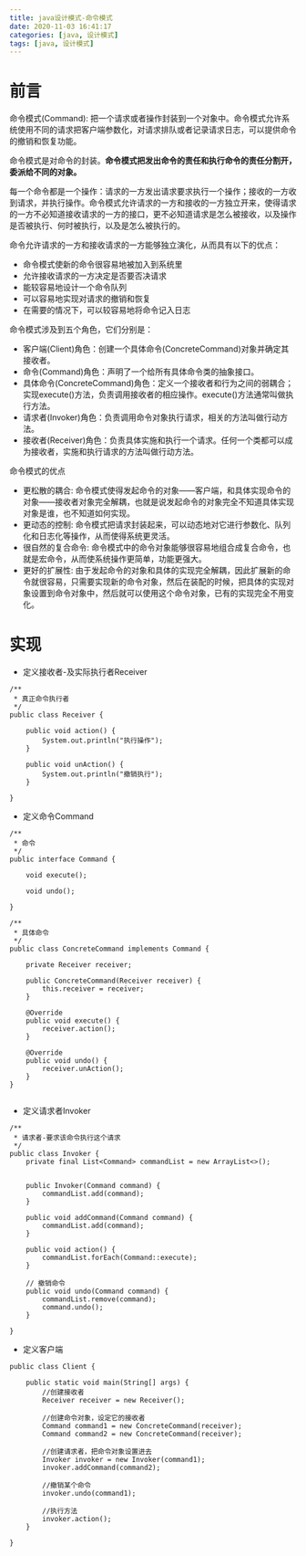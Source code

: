 ```yaml
---
title: java设计模式-命令模式
date: 2020-11-03 16:41:17
categories: [java, 设计模式] 
tags: [java, 设计模式]
---
```


# 前言

命令模式(Command): 把一个请求或者操作封装到一个对象中。命令模式允许系统使用不同的请求把客户端参数化，对请求排队或者记录请求日志，可以提供命令的撤销和恢复功能。

命令模式是对命令的封装。**命令模式把发出命令的责任和执行命令的责任分割开，委派给不同的对象。**

每一个命令都是一个操作：请求的一方发出请求要求执行一个操作；接收的一方收到请求，并执行操作。命令模式允许请求的一方和接收的一方独立开来，使得请求的一方不必知道接收请求的一方的接口，更不必知道请求是怎么被接收，以及操作是否被执行、何时被执行，以及是怎么被执行的。

命令允许请求的一方和接收请求的一方能够独立演化，从而具有以下的优点：

- 命令模式使新的命令很容易地被加入到系统里
- 允许接收请求的一方决定是否要否决请求
- 能较容易地设计一个命令队列
- 可以容易地实现对请求的撤销和恢复
- 在需要的情况下，可以较容易地将命令记入日志

命令模式涉及到五个角色，它们分别是：

- 客户端(Client)角色：创建一个具体命令(ConcreteCommand)对象并确定其接收者。
- 命令(Command)角色：声明了一个给所有具体命令类的抽象接口。
- 具体命令(ConcreteCommand)角色：定义一个接收者和行为之间的弱耦合；实现execute()方法，负责调用接收者的相应操作。execute()方法通常叫做执行方法。
- 请求者(Invoker)角色：负责调用命令对象执行请求，相关的方法叫做行动方法。
- 接收者(Receiver)角色：负责具体实施和执行一个请求。任何一个类都可以成为接收者，实施和执行请求的方法叫做行动方法。

 <!-- more -->

 命令模式的优点
- 更松散的耦合: 命令模式使得发起命令的对象——客户端，和具体实现命令的对象——接收者对象完全解耦，也就是说发起命令的对象完全不知道具体实现对象是谁，也不知道如何实现。
- 更动态的控制: 命令模式把请求封装起来，可以动态地对它进行参数化、队列化和日志化等操作，从而使得系统更灵活。
- 很自然的复合命令: 命令模式中的命令对象能够很容易地组合成复合命令，也就是宏命令，从而使系统操作更简单，功能更强大。
- 更好的扩展性: 由于发起命令的对象和具体的实现完全解耦，因此扩展新的命令就很容易，只需要实现新的命令对象，然后在装配的时候，把具体的实现对象设置到命令对象中，然后就可以使用这个命令对象，已有的实现完全不用变化。

 # 实现

* 定义接收者-及实际执行者Receiver
  
```
/**
 * 真正命令执行者
 */
public class Receiver {

    public void action() {
        System.out.println("执行操作");
    }

    public void unAction() {
        System.out.println("撤销执行");
    }

}

```

* 定义命令Command

```
/**
 * 命令
 */
public interface Command {

    void execute();

    void undo();

}

/**
 * 具体命令
 */
public class ConcreteCommand implements Command {

    private Receiver receiver;

    public ConcreteCommand(Receiver receiver) {
        this.receiver = receiver;
    }

    @Override
    public void execute() {
        receiver.action();
    }

    @Override
    public void undo() {
        receiver.unAction();
    }
}


```

* 定义请求者Invoker

```
/**
 * 请求者-要求该命令执行这个请求
 */
public class Invoker {
    private final List<Command> commandList = new ArrayList<>();


    public Invoker(Command command) {
        commandList.add(command);
    }

    public void addCommand(Command command) {
        commandList.add(command);
    }

    public void action() {
        commandList.forEach(Command::execute);
    }

    // 撤销命令
    public void undo(Command command) {
        commandList.remove(command);
        command.undo();
    }
    
}
```

* 定义客户端

```
public class Client {

    public static void main(String[] args) {
        //创建接收者
        Receiver receiver = new Receiver();

        //创建命令对象，设定它的接收者
        Command command1 = new ConcreteCommand(receiver);
        Command command2 = new ConcreteCommand(receiver);

        //创建请求者，把命令对象设置进去
        Invoker invoker = new Invoker(command1);
        invoker.addCommand(command2);

        //撤销某个命令
        invoker.undo(command1);
        
        //执行方法
        invoker.action();
    }

}

```